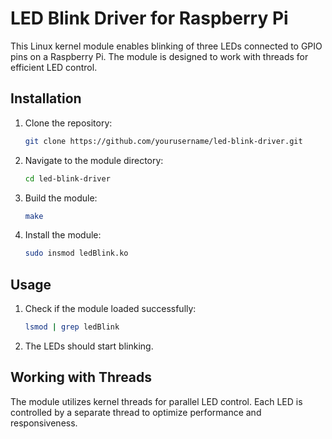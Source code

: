 # LED Blink Driver for Raspberry Pi

This Linux kernel module enables blinking of three LEDs connected to GPIO pins on a Raspberry Pi. The module is designed to work with threads for efficient LED control.

## Installation

1. Clone the repository:
    ```bash
    git clone https://github.com/yourusername/led-blink-driver.git
    ```
2. Navigate to the module directory:
    ```bash
    cd led-blink-driver
    ```
3. Build the module:
    ```bash
    make
    ```
4. Install the module:
    ```bash
    sudo insmod ledBlink.ko
    ```

## Usage

1. Check if the module loaded successfully:
    ```bash
    lsmod | grep ledBlink
    ```
2. The LEDs should start blinking.

## Working with Threads

The module utilizes kernel threads for parallel LED control. Each LED is controlled by a separate thread to optimize performance and responsiveness.

